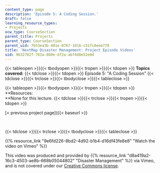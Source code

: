 ```yaml
---
content_type: page
description: 'Episode 5: A Coding Session.'
draft: false
learning_resource_types:
- Projects
ocw_type: CourseSection
parent_title: Projects
parent_type: CourseSection
parent_uid: 7b53ea3b-401e-0767-1816-c31fc0eee770
title: 'NextMap Disaster Management: Project Episode Videos'
uid: 9632782f-763a-869e-df2a-abf4d8e52e0d
---
```

{{< tableopen >}}{{< tbodyopen >}}{{< tropen >}}{{< tdopen >}}
**Topics covered:**
{{< tdclose >}}{{< tdopen >}}
Episode 5: "A Coding Session"
{{< tdclose >}}{{< trclose >}}{{< tbodyclose >}}{{< tableclose >}}

{{< tableopen >}}{{< tbodyopen >}}{{< tropen >}}{{< tdopen >}}
\*\*Resources:   
\*\*None for this lecture.
{{< tdclose >}}{{< trclose >}}{{< tropen >}}{{< tdopen >}}

\[\< previous project page\]({{< baseurl >}}

 

{{< tdclose >}}{{< trclose >}}{{< tbodyclose >}}{{< tableclose >}}

{{% resource_link "9e6fd226-8bd2-4d92-b1b4-d16df43fe8e8" "Watch the video on Vimeo" %}}

This video was produced and provided by {{% resource_link "d8a419a2-16c3-4503-ae8b-668b05044802" "Disaster Management" %}} via Vimeo, and is not covered under our [Creative Commons license](/terms/#cc).